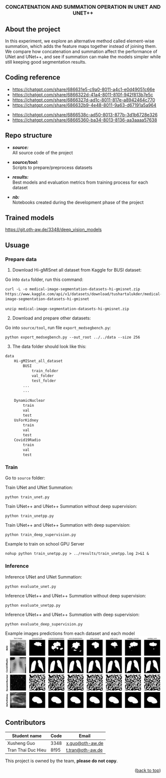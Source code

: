 
# 
<div id="top"></div>
<h3 align="center">CONCATENATION AND SUMMATION OPERATION IN UNET AND UNET++</h3>
</div>

## About the project

In this experiment, we explore an alternative method called element-wise summation, which adds the feature maps together instead of joining them. We compare how concatenation and summation affect the performance of UNet and UNet++, and see if summation can make the models simpler while still keeping good segmentation results.

## Coding reference
<!-- Guo -->
* https://chatgpt.com/share/686631e5-c9a0-8011-a4c1-e0d49051c66e
* https://chatgpt.com/share/6866322d-41a4-8011-810f-942f813b7e5c
* https://chatgpt.com/share/6866327d-ad1c-8011-817e-a8942464c770
* https://chatgpt.com/share/686632b9-4e48-8011-9a63-d67191a5a964
<!-- Hieu  -->
* https://chatgpt.com/share/6866538c-ad50-8013-877b-3d1b6728e326
* https://chatgpt.com/share/68665360-ba34-8013-8136-aa3aaaa57638


## Repo structure

- ***source:***  
All source code of the project

- ***source/tool:***  
Scripts to prepare/preprocess datasets

- ***results:***   
Best models and evaluation metrics from training process for each dataset

- ***nb:***  
Notebooks created during the development phase of the project

## Trained models
https://git.oth-aw.de/3348/deep_vision_models

## Usuage
### Prepare data
1. Download Hi-gMISnet all dataset from Kaggle for BUSI dataset:

Go into `data` folder, run this command:
```
curl -L -o medical-image-segmentation-datasets-hi-gmisnet.zip https://www.kaggle.com/api/v1/datasets/download/tushartalukder/medical-image-segmentation-datasets-hi-gmisnet

unzip medical-image-segmentation-datasets-hi-gmisnet.zip
```

2. Download and prepare other datasets:

Go into `source/tool`, run file `export_medsegbench.py`:
```
python export_medsegbench.py --out_root ../../data --size 256
```

3. The data folder should look like this:

```text
data
    Hi-gMISnet_all_dataset
        BUSI
            train_folder
            val_folder
            test_folder
        ...
        ...

    DynamicNuclear
        train
        val
        test
    UsForKidney
        train
        val
        test
    Covid19Radio
        train
        val
        test
```

### Train

Go to `source` folder:

Train UNet and UNet Summation:
```
python train_unet.py
```

Train UNet++ and UNet++ Summation without deep supervision:
```
python train_unetpp.py
```

Train UNet++ and UNet++ Summation with deep supervision:
```
python train_deep_supervision.py
```

Example to train on school GPU Server

```
nohup python train_unetpp.py > ../results/train_unetpp.log 2>&1 &
```

### Inference 


Inference UNet and UNet Summation:
```
python evaluate_unet.py
```

Inference UNet++ and UNet++ Summation without deep supervision:
```
python evaluate_unetpp.py
```

Inference UNet++ and UNet++ Summation with deep supervision:
```
python evaluate_deep_supervision.py
```

Example images predictions from each dataset and each model
![Model Summary](model_predictions_summary.png)

## Contributors
| Student name        | Code   | Email              |
|---------------------|--------|--------------------|
| Xusheng Guo         | 3348   | x.guo@oth-aw.de    |
| Tran Thai Duc Hieu  | 8f95   | t.tran@oth-aw.de   |

This project is owned by the team, **please do not copy**. 


<p align="right">(<a href="#top">back to top</a>)</p>


